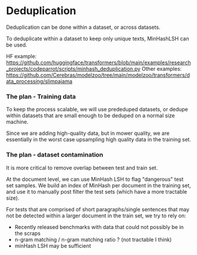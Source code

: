 # Deduplication

Deduplication can be done within a dataset, or across datasets.

To deduplicate within a dataset to keep only unique texts, MinHashLSH can be used.  

HF example: https://github.com/huggingface/transformers/blob/main/examples/research_projects/codeparrot/scripts/minhash_deduplication.py
Other examples: https://github.com/Cerebras/modelzoo/tree/main/modelzoo/transformers/data_processing/slimpajama

### The plan - Training data

To keep the process scalable, we will use prededuped datasets, or dedupe within datasets that are small enough to be 
deduped on a normal size machine.

Since we are adding high-quality data, but in mower quality, we are essentially in the worst case upsampling
high quality data in the training set.

### The plan - dataset contamination

It is more critical to remove overlap between test and train set.

At the document level, we can use MinHash LSH to flag "dangerous" test set samples.
We build an index of MinHash per document in the training set, and use it to manually post filter the 
test sets (which have a more tractable size).

For tests that are comprised of short paragraphs/single sentences that may not be detected within a larger document
in the train set, we try to rely on:
- Recently released benchmarks with data that could not possibly be in the scraps
- n-gram matching / n-gram matching ratio ? (not tractable I think)
- minHash LSH may be sufficient